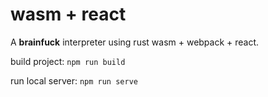 # wasm + react

A **brainfuck** interpreter using rust wasm + webpack + react.

build project: `npm run build`

run local server: `npm run serve`
